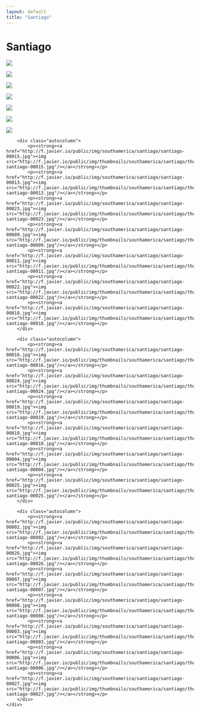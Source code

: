 ```yaml
---
layout: default
title: "Santiago"
---
```


<h1 class="page" style="padding-left:0%;">Santiago</h1>
<div class="page">
    <div class="autowide">
        <div class="autocolumn">
            <p><strong><a href="http://f.javier.io/public/img/southamerica/santiago/santiago-00021.jpg"><img src="http://f.javier.io/public/img/thumbnails/southamerica/santiago/thumbnail-santiago-00021.jpg"/></a></strong></p>
            <p><strong><a href="http://f.javier.io/public/img/southamerica/santiago/santiago-00005.jpg"><img src="http://f.javier.io/public/img/thumbnails/southamerica/santiago/thumbnail-santiago-00005.jpg"/></a></strong></p>
            <p><strong><a href="http://f.javier.io/public/img/southamerica/santiago/santiago-00017.jpg"><img src="http://f.javier.io/public/img/thumbnails/southamerica/santiago/thumbnail-santiago-00017.jpg"/></a></strong></p>
            <p><strong><a href="http://f.javier.io/public/img/southamerica/santiago/santiago-00020.jpg"><img src="http://f.javier.io/public/img/thumbnails/southamerica/santiago/thumbnail-santiago-00020.jpg"/></a></strong></p>
            <p><strong><a href="http://f.javier.io/public/img/southamerica/santiago/santiago-00012.jpg"><img src="http://f.javier.io/public/img/thumbnails/southamerica/santiago/thumbnail-santiago-00012.jpg"/></a></strong></p>
            <p><strong><a href="http://f.javier.io/public/img/southamerica/santiago/santiago-00001.jpg"><img src="http://f.javier.io/public/img/thumbnails/southamerica/santiago/thumbnail-santiago-00001.jpg"/></a></strong></p>
            <p><strong><a href="http://f.javier.io/public/img/southamerica/santiago/santiago-00014.jpg"><img src="http://f.javier.io/public/img/thumbnails/southamerica/santiago/thumbnail-santiago-00014.jpg"/></a></strong></p>
        </div>

        <div class="autocolumn">
            <p><strong><a href="http://f.javier.io/public/img/southamerica/santiago/santiago-00015.jpg"><img src="http://f.javier.io/public/img/thumbnails/southamerica/santiago/thumbnail-santiago-00015.jpg"/></a></strong></p>
            <p><strong><a href="http://f.javier.io/public/img/southamerica/santiago/santiago-00013.jpg"><img src="http://f.javier.io/public/img/thumbnails/southamerica/santiago/thumbnail-santiago-00013.jpg"/></a></strong></p>
            <p><strong><a href="http://f.javier.io/public/img/southamerica/santiago/santiago-00023.jpg"><img src="http://f.javier.io/public/img/thumbnails/southamerica/santiago/thumbnail-santiago-00023.jpg"/></a></strong></p>
            <p><strong><a href="http://f.javier.io/public/img/southamerica/santiago/santiago-00009.jpg"><img src="http://f.javier.io/public/img/thumbnails/southamerica/santiago/thumbnail-santiago-00009.jpg"/></a></strong></p>
            <p><strong><a href="http://f.javier.io/public/img/southamerica/santiago/santiago-00011.jpg"><img src="http://f.javier.io/public/img/thumbnails/southamerica/santiago/thumbnail-santiago-00011.jpg"/></a></strong></p>
            <p><strong><a href="http://f.javier.io/public/img/southamerica/santiago/santiago-00022.jpg"><img src="http://f.javier.io/public/img/thumbnails/southamerica/santiago/thumbnail-santiago-00022.jpg"/></a></strong></p>
            <p><strong><a href="http://f.javier.io/public/img/southamerica/santiago/santiago-00018.jpg"><img src="http://f.javier.io/public/img/thumbnails/southamerica/santiago/thumbnail-santiago-00018.jpg"/></a></strong></p>
        </div>

        <div class="autocolumn">
            <p><strong><a href="http://f.javier.io/public/img/southamerica/santiago/santiago-00016.jpg"><img src="http://f.javier.io/public/img/thumbnails/southamerica/santiago/thumbnail-santiago-00016.jpg"/></a></strong></p>
            <p><strong><a href="http://f.javier.io/public/img/southamerica/santiago/santiago-00024.jpg"><img src="http://f.javier.io/public/img/thumbnails/southamerica/santiago/thumbnail-santiago-00024.jpg"/></a></strong></p>
            <p><strong><a href="http://f.javier.io/public/img/southamerica/santiago/santiago-00019.jpg"><img src="http://f.javier.io/public/img/thumbnails/southamerica/santiago/thumbnail-santiago-00019.jpg"/></a></strong></p>
            <p><strong><a href="http://f.javier.io/public/img/southamerica/santiago/santiago-00010.jpg"><img src="http://f.javier.io/public/img/thumbnails/southamerica/santiago/thumbnail-santiago-00010.jpg"/></a></strong></p>
            <p><strong><a href="http://f.javier.io/public/img/southamerica/santiago/santiago-00004.jpg"><img src="http://f.javier.io/public/img/thumbnails/southamerica/santiago/thumbnail-santiago-00004.jpg"/></a></strong></p>
            <p><strong><a href="http://f.javier.io/public/img/southamerica/santiago/santiago-00025.jpg"><img src="http://f.javier.io/public/img/thumbnails/southamerica/santiago/thumbnail-santiago-00025.jpg"/></a></strong></p>
        </div>

        <div class="autocolumn">
            <p><strong><a href="http://f.javier.io/public/img/southamerica/santiago/santiago-00002.jpg"><img src="http://f.javier.io/public/img/thumbnails/southamerica/santiago/thumbnail-santiago-00002.jpg"/></a></strong></p>
            <p><strong><a href="http://f.javier.io/public/img/southamerica/santiago/santiago-00026.jpg"><img src="http://f.javier.io/public/img/thumbnails/southamerica/santiago/thumbnail-santiago-00026.jpg"/></a></strong></p>
            <p><strong><a href="http://f.javier.io/public/img/southamerica/santiago/santiago-00007.jpg"><img src="http://f.javier.io/public/img/thumbnails/southamerica/santiago/thumbnail-santiago-00007.jpg"/></a></strong></p>
            <p><strong><a href="http://f.javier.io/public/img/southamerica/santiago/santiago-00008.jpg"><img src="http://f.javier.io/public/img/thumbnails/southamerica/santiago/thumbnail-santiago-00008.jpg"/></a></strong></p>
            <p><strong><a href="http://f.javier.io/public/img/southamerica/santiago/santiago-00003.jpg"><img src="http://f.javier.io/public/img/thumbnails/southamerica/santiago/thumbnail-santiago-00003.jpg"/></a></strong></p>
            <p><strong><a href="http://f.javier.io/public/img/southamerica/santiago/santiago-00006.jpg"><img src="http://f.javier.io/public/img/thumbnails/southamerica/santiago/thumbnail-santiago-00006.jpg"/></a></strong></p>
            <p><strong><a href="http://f.javier.io/public/img/southamerica/santiago/santiago-00027.jpg"><img src="http://f.javier.io/public/img/thumbnails/southamerica/santiago/thumbnail-santiago-00027.jpg"/></a></strong></p>
        </div>
    </div>
</div>
